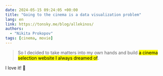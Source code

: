 ```yaml
---
date: 2024-05-15 09:24:05 +00:00
title: "Going to the cinema is a data visualization problem"
lang: en
link: https://tonsky.me/blog/allekinos/
authors:
  - "Nikita Prokopov"
tags: [cinema, movie]
---
```


> So I decided to take matters into my own hands and build <mark>a cinema selection website I always dreamed of</mark>.

I love it! 🍿
